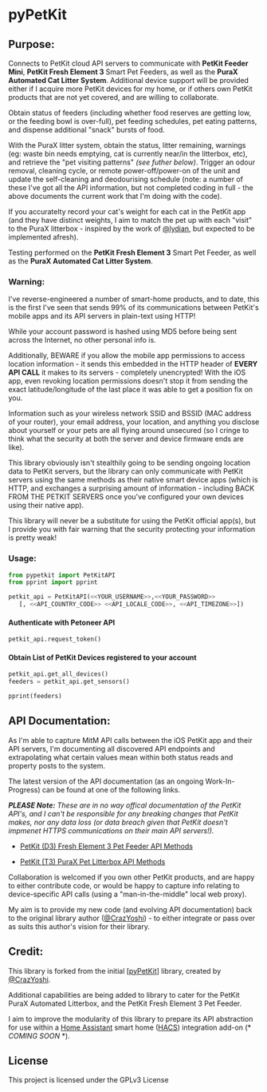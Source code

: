 # pyPetKit

## Purpose:

Connects to PetKit cloud API servers to communicate with **PetKit Feeder Mini**, **PetKit Fresh Element 3** Smart Pet Feeders, as well as the **PuraX Automated Cat Litter System**. Additional device support will be provided either if I  acquire more PetKit devices for my home, or if others own PetKit products that are not yet covered, and are willing to collaborate. 

Obtain status of feeders (including whether food reserves are getting low, or the feeding bowl is over-full), pet feeding schedules, pet eating patterns, and dispense additional "snack" bursts of food.

With the PuraX litter system, obtain the status, litter remaining, warnings (eg: waste bin needs emptying, cat is currently near/in the litterbox, etc), and retrieve the "pet visiting patterns" *(see futher below)*. Trigger an odour removal, cleaning cycle, or remote power-off/power-on of the unit and update the self-cleaning and deodourising schedule (note: a number of these I've got all the API information, but not completed coding in full - the above documents the current work that I'm doing with the code).

If you accuratelty record your cat's weight for each cat in the PetKit app (and they have distinct weights, I aim to match the pet up with each "visit" to the PuraX litterbox - inspired by the work of [@lydian](lydian/petkit_pura_x_exporter), but expected to be implemented afresh).

Testing performed on the **PetKit Fresh Element 3** Smart Pet Feeder, as well as the **PuraX Automated Cat Litter System**.

### Warning: ###

I've reverse-engineered a number of smart-home products, and to date, this is the first I've seen that sends 99% of its communications between PetKit's mobile apps and its API servers in plain-text using HTTP!

While your account password is hashed using MD5 before being sent across the Internet, no other personal info is.

Additionally, BEWARE if you allow the mobile app permissions to access location information - it sends this embedded in the HTTP header of __EVERY API CALL__ it makes to its servers - completely unencrypted! With the iOS app, even revoking location permissions doesn't stop it from sending the exact latitude/longitude of the last place it was able to get a position fix on you. 

Information such as your wireless network SSID and BSSID (MAC address of your router), your email address, your location, and anything you disclose about yourself or your pets are all flying around unsecured (so I cringe to think what the security at both the server and device firmware ends are like).

This library obviously isn't stealthily going to be sending ongoing location data to PetKit servers, but the library can only communicate with PetKit servers using the same methods as their native smart device apps (which is HTTP, and exchanges a surprising amount of information - including BACK FROM THE PETKIT SERVERS once you've configured your own devices using their native app).  

This library will never be a substitute for using the PetKit official app(s), but I provide you with fair warning that the security protecting your information is pretty weak!
### Usage: ###

```python
from pypetkit import PetKitAPI
from pprint import pprint

petkit_api = PetKitAPI(<<YOUR_USERNAME>>,<<YOUR_PASSWORD>>
   [, <<API_COUNTRY_CODE>> <<API_LOCALE_CODE>>, <<API_TIMEZONE>>])
```

#### Authenticate with Petoneer API ####

```python
petkit_api.request_token()
```

#### Obtain List of PetKit Devices registered to your account ####

```python
petkit_api.get_all_devices()
feeders = petkit_api.get_sensors()

pprint(feeders)
```

## API Documentation:

As I'm able to capture MitM API calls between the iOS PetKit app and their API servers, I'm documenting all discovered API endpoints and extrapolating what certain values mean within both status reads and property posts to the system.

The latest version of the API documentation (as an ongoing Work-In-Progress) can be found at one of the following links.  

*___PLEASE Note:___ These are in no way offical documentation of the PetKit API's, and I can't be responsible for any breaking changes that PetKit makes, nor any data loss (or data breach given that PetKit doesn't impmenet HTTPS communications on their main API servers!).*

 - [PetKit (D3) Fresh Element 3 Pet Feeder API 
Methods](https://bit.ly/PetKit_API_D3)

 - [PetKit (T3) PuraX Pet Litterbox API Methods](https://bit.ly/PetKit_API_T3)


Collaboration is welcomed if you own other PetKit products, and are happy to either contribute code, or would be happy to capture info relating to device-specific API calls (using a "man-in-the-middle" local web proxy). 

My aim is to provide my new code (and evolving API documentation) back to the original library author ([@CrazYoshi](https://github.com/CrazYoshi)) - to either integrate or pass over as suits this author's vision for their library.

## Credit:
This library is forked from the initial [[pyPetKit](https://github.com/CrazYoshi/pyPetKit)] library, created by [@CrazYoshi](https://github.com/CrazYoshi). 

Additional capabilities are being added to library to cater for the PetKit PuraX Automated Litterbox, and the PetKit Fresh Element 3 Pet Feeder. 

I aim to improve the modularity of this library to prepare its API abstraction for use within a [Home Assistant](https://www.home-assistant.io/) smart home ([HACS](https://hacs.xyz/)) integration add-on (\* *COMING SOON* \*).
## License

This project is licensed under the GPLv3 License
